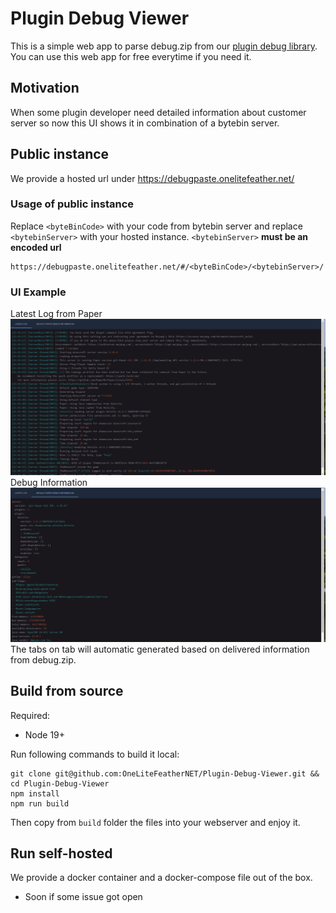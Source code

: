 # Plugin Debug Viewer 
This is a simple web app to parse debug.zip from our [plugin debug library](https://github.com/OneLiteFeatherNET/Plugin-Debug).  
You can use this web app for free everytime if you need it.  


## Motivation
When some plugin developer need detailed information about customer server so now this UI shows it in combination of a bytebin server.

## Public instance
We provide a hosted url under https://debugpaste.onelitefeather.net/

### Usage of public instance
Replace `<byteBinCode>` with your code from bytebin server and replace `<bytebinServer>` with your hosted instance. 
`<bytebinServer>` **must be an encoded url**
```
https://debugpaste.onelitefeather.net/#/<byteBinCode>/<bytebinServer>/
```

### UI Example
Latest Log from Paper
![latest_log.png](assets/latest_log.png)
Debug Information
![default_paper_debug_information.png](assets/default_paper_debug_information.png)
The tabs on tab will automatic generated based on delivered information from debug.zip. 

## Build from source
Required:
- Node 19+

Run following commands to build it local:
```shell
git clone git@github.com:OneLiteFeatherNET/Plugin-Debug-Viewer.git && cd Plugin-Debug-Viewer
npm install
npm run build
```
Then copy from `build` folder the files into your webserver and enjoy it.


## Run self-hosted
We provide a docker container and a docker-compose file out of the box.
- Soon if some issue got open
